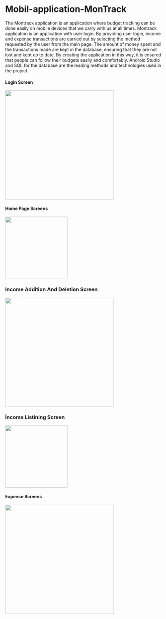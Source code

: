 # Mobil-application-MonTrack
 The Montrack application is an application where budget tracking can be done easily on mobile devices that we carry with us at all times. Montrack application is an application with user login. By providing user login, income and expense transactions are carried out by selecting the method requested by the user from the main page. The amount of money spent and the transactions made are kept in the database, ensuring that they are not lost and kept up to date. By creating the application in this way, it is ensured that people can follow their budgets easily and comfortably. Android Studio and SQL for the database are the leading methods and technologies used in the project.
 
#### Login Screen
<img src="https://github.com/mervekaratass/Mobil-application-MonTrack/blob/main/mobil%20application/images/login-screen.png" width=350>

#### Home Page Screens
<img src="https://github.com/mervekaratass/Mobil-application-MonTrack/blob/main/mobil%20application/images/home-page-screen.png" width=200>

###  Income Addition And Deletion Screen
<img src="https://github.com/mervekaratass/Mobil-application-MonTrack/blob/main/mobil%20application/images/income-addition-and-deletion-screen.png" width=350>

### İncome Listining Screen
<img src="https://github.com/mervekaratass/Mobil-application-MonTrack/blob/main/mobil%20application/images/income-listing-screen%20.png" width=200>

#### Expense Screens
<img src="https://github.com/mervekaratass/Mobil-application-MonTrack/blob/main/mobil%20application/images/expense-screens.png" width=350>


